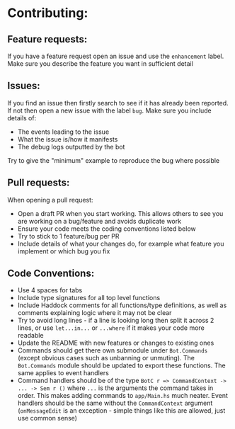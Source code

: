 # Contributing:

## Feature requests:
If you have a feature request open an issue and use the `enhancement` label. Make sure you describe the feature you want in sufficient detail

## Issues:
If you find an issue then firstly search to see if it has already been reported. If not then open a new issue with the label `bug`. Make sure you include details of:
- The events leading to the issue
- What the issue is/how it manifests
- The debug logs outputted by the bot

Try to give the "minimum" example to reproduce the bug where possible

## Pull requests:
When opening a pull request:
- Open a draft PR when you start working. This allows others to see you are working on a bug/feature and avoids duplicate work
- Ensure your code meets the coding conventions listed below
- Try to stick to 1 feature/bug per PR
- Include details of what your changes do, for example what feature you implement or which bug you fix

## Code Conventions:
- Use 4 spaces for tabs
- Include type signatures for all top level functions
- Include Haddock comments for all functions/type definitions, as well as comments explaining logic where it may not be clear
- Try to avoid long lines - if a line is looking long then split it across 2 lines, or use `let...in...` or `...where` if it makes your code more readable
- Update the README with new features or changes to existing ones
- Commands should get there own submodule under `Bot.Commands` (except obvious cases such as unbanning or unmuting). The `Bot.Commands` module should be updated to export these functions. The same applies to event handlers
- Command handlers should be of the type `BotC r => CommandContext -> ... -> Sem r ()` where `...` is the arguments the command takes in order. This makes adding commands to `app/Main.hs` much neater. Event handlers should be the same without the `CommandContext` argument (`onMessageEdit` is an exception - simple things like this are allowed, just use common sense) 
